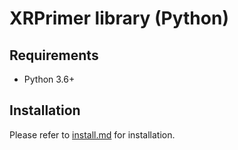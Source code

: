 # XRPrimer library (Python)

## Requirements
+ Python 3.6+

## Installation
Please refer to [install.md](../docs/python/install.md) for installation.
